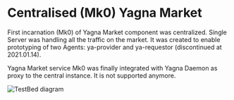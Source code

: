 # Centralised (Mk0) Yagna Market

First incarnation (Mk0) of Yagna Market component was centralized.
Single Server was handling all the traffic on the market.
It was created to enable prototyping of two Agents: ya-provider and ya-requestor (discontinued at 2021.01.14).

Yagna Market service Mk0 was finally integrated with Yagna Daemon
as proxy to the central instance. It is not supported anymore.

![TestBed diagram](centralised-Mk0-TestBed.png) 

